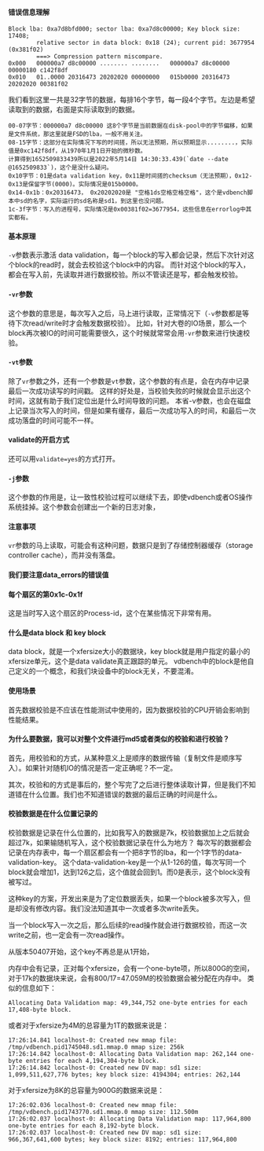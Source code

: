 #### 错误信息理解
```
Block lba: 0xa7d8bfd000; sector lba: 0xa7d8c00000; Key block size: 17408; 
        relative sector in data block: 0x18 (24); current pid: 3677954 (0x381f02)
        ===> Compression pattern miscompare.
0x000   000000a7 d8c00000 ........ ........   000000a7 d8c00000 00000180 c142f8df
0x010   01..0000 20316473 20202020 00000000   015b0000 20316473 20202020 00381f02
```
我们看到这里一共是32字节的数据，每排16个字节，每一段4个字节。左边是希望读取到的数据，右面是实际读取到的数据。
```
00-07字节：000000a7 d8c00000 这8个字节是当前数据在disk-pool中的字节偏移，如果是文件系统，那这里就是FSD的lba，一般不用关注。
08-15字节：这部分在实际情况下写的时间搓，所以无法预期，所以预期显示........，实际值是0xc142f8df，从1970年1月1日开始的微秒数。
计算得到1652509833439所以是2022年5月14日 14:30:33.439(`date --date @1652509833`)，这个是没什么疑问。
0x10字节：01是data validation key，0x11是时间搓的checksum（无法预期），0x12-0x13是保留字节(0000)。实际情况是015b0000。
0x14-0x1b：0x20316473， 0x20202020是 "空格1ds空格空格空格"，这个是vdbench脚本中sd的名字，实际运行的sd名称是sd1，到这里也没问题。
1c-3f字节：写入的进程号，实际情况是0x00381f02=3677954，这些信息在errorlog中其实都有。
```

#### 基本原理
`-v`参数表示激活 data validation，每一个block的写入都会记录，然后下次针对这个block的read时，就会去校验这个block中的内容。
而针对这个block的写入，都会在写入前，先读取并进行数据校验。所以不管读还是写，都会触发校验。

#### `-vr`参数
这个参数的意思是，每次写入之后，马上进行读取，正常情况下（`-v`参数都是等待下次read/write时才会触发数据校验）。
比如，针对大卷的IO场景，那么一个block再次被IO的时间可能需要很久，这个时候就常常会用`-vr`参数来进行快速校验。

#### `-vt`参数
除了`vr`参数之外，还有一个参数是`vt`参数，这个参数的有点是，会在内存中记录最后一次成功读写的时间戳。
这样的好处是，当校验失败的时候就会显示出这个时间，这就有助于我们定位出是什么时间导致的问题。
本省-v参数，也会在磁盘上记录当次写入的时间，但是如果有缓存，最后一次成功写入的时间，和最后一次成功落盘的时间可能不一样。

#### validate的开启方式
还可以用`validate=yes`的方式打开。

#### `-j`参数
这个参数的作用是，让一致性校验过程可以继续下去，即使vdbench或者OS操作系统挂掉。这个参数会创建出一个新的日志对象，

#### 注意事项
`vr`参数的马上读取，可能会有这种问题，数据只是到了存储控制器缓存（storage controller cache），而并没有落盘。

#### 我们要注意data_errors的错误值

#### 每个扇区的第0x1c-0x1f
这是当时写入这个扇区的Process-id，这个在某些情况下非常有用。

#### 什么是data block 和 key block
data block，就是一个xfersize大小的数据块，key block就是用户指定的最小的xfersize单元，这个是data validate真正跟踪的单元。
vdbench中的block是他自己定义的一个概念，和我们块设备中的block无关，不要混淆。

#### 使用场景
首先数据校验是不应该在性能测试中使用的，因为数据校验的CPU开销会影响到性能结果。

#### 为什么要数据，我可以对整个文件进行md5或者类似的校验和进行校验？
首先，用校验和的方式，从某种意义上是顺序的数据传输（复制文件是顺序写入）。如果针对随机IO的情况是否一定正确呢？不一定。

其次，校验和的方式是事后的，整个写完了之后进行整体读取计算，但是我们不知道错在什么位置。我们也不知道错误的数据的最后正确的时间是什么。

#### 校验数据是在什么位置记录的
校验数据是记录在什么位置的，比如我写入的数据是7k，校验数据加上之后就会超过7k，如果输随机写入，这个校验数据记录在什么为地方？
每次写的数据都会记录在内存表中，每一个扇区都会有一个把8字节的lba，和一个1字节的data-validation-key。
这个data-validation-key是一个从1-126的值，每次写同一个block就会增加1，达到126之后，这个值就会回到1。而0是表示，这个block没有被写过。

这种key的方案，开发出来是为了定位数据丢失，如果一个block被多次写入，但是却没有修改内容。我们没法知道其中一次或者多次write丢失。

当一个block写入一次之后，那么后续的read操作就会进行数据校验，而这一次write之前，也一定会有一次read操作。

从版本50407开始，这个key不再总是从1开始，

内存中会有记录，正对每个xfersize，会有一个one-byte项，所以800G的空间，对于17k的数据块来说，会有800/17=47.059M的校验数据会被分配在内存中。
类似的信息如下：
```
Allocating Data Validation map: 49,344,752 one-byte entries for each 17,408-byte block.
```
或者对于xfersize为4M的总容量为1T的数据来说是：
```
17:26:14.841 localhost-0: Created new mmap file: /tmp/vdbench.pid1745048.sd1.mmap.0 mmap size: 256k
17:26:14.842 localhost-0: Allocating Data Validation map: 262,144 one-byte entries for each 4,194,304-byte block.
17:26:14.842 localhost-0: Created new DV map: sd1 size: 1,099,511,627,776 bytes; key block size: 4194304; entries: 262,144
```
对于xfersize为8K的总容量为900G的数据来说是：
```
17:26:02.036 localhost-0: Created new mmap file: /tmp/vdbench.pid1743770.sd1.mmap.0 mmap size: 112.500m
17:26:02.037 localhost-0: Allocating Data Validation map: 117,964,800 one-byte entries for each 8,192-byte block.
17:26:02.037 localhost-0: Created new DV map: sd1 size: 966,367,641,600 bytes; key block size: 8192; entries: 117,964,800
```
